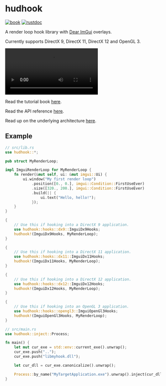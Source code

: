 # hudhook

[![book](https://img.shields.io/badge/docs-book-brightgreen)](https://veeenu.github.io/hudhook)
[![rustdoc](https://img.shields.io/badge/docs-rustdoc-brightgreen)](https://veeenu.github.io/hudhook/rustdoc/hudhook)

A render loop hook library with [Dear ImGui](https://github.com/ocornut/imgui) overlays.

Currently supports DirectX 9, DirectX 11, DirectX 12 and OpenGL 3.

![hello](tests/hello.webm)

Read the tutorial book [here](https://veeenu.github.io/hudhook).

Read the API reference [here](https://veeenu.github.io/hudhook/rustdoc/hudhook).

Read up on the underlying architecture [here](https://veeenu.github.io/blog/sekiro-practice-tool-architecture/).

## Example

```rust
// src/lib.rs
use hudhook::*;

pub struct MyRenderLoop;

impl ImguiRenderLoop for MyRenderLoop {
    fn render(&mut self, ui: &mut imgui::Ui) {
        ui.window("My first render loop")
            .position([0., 0.], imgui::Condition::FirstUseEver)
            .size([320., 200.], imgui::Condition::FirstUseEver)
            .build(|| {
                ui.text("Hello, hello!");
            });
    }
}

{
    // Use this if hooking into a DirectX 9 application.
    use hudhook::hooks::dx9::ImguiDx9Hooks;
    hudhook!(ImguiDx9Hooks, MyRenderLoop);
}

{
    // Use this if hooking into a DirectX 11 application.
    use hudhook::hooks::dx11::ImguiDx11Hooks;
    hudhook!(ImguiDx11Hooks, MyRenderLoop);
}

{
    // Use this if hooking into a DirectX 12 application.
    use hudhook::hooks::dx12::ImguiDx12Hooks;
    hudhook!(ImguiDx12Hooks, MyRenderLoop);
}

{
    // Use this if hooking into an OpenGL 3 application.
    use hudhook::hooks::opengl3::ImguiOpenGl3Hooks;
    hudhook!(ImguiOpenGl3Hooks, MyRenderLoop);
}
```

```rust
// src/main.rs
use hudhook::inject::Process;

fn main() {
    let mut cur_exe = std::env::current_exe().unwrap();
    cur_exe.push("..");
    cur_exe.push("libmyhook.dll");

    let cur_dll = cur_exe.canonicalize().unwrap();

    Process::by_name("MyTargetApplication.exe").unwrap().inject(cur_dll).unwrap();
}
```
